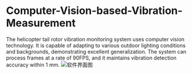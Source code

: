 # Computer-Vision-based-Vibration-Measurement
The helicopter tail rotor vibration monitoring system uses computer vision technology. It is capable of adapting to various outdoor lighting conditions and backgrounds, demonstrating excellent generalization. The system can process frames at a rate of 90FPS, and it maintains vibration detection accuracy within 1 mm.
![软件界面图](https://github.com/user-attachments/assets/c7436291-d0fc-42a4-852e-b12f667908f3)
